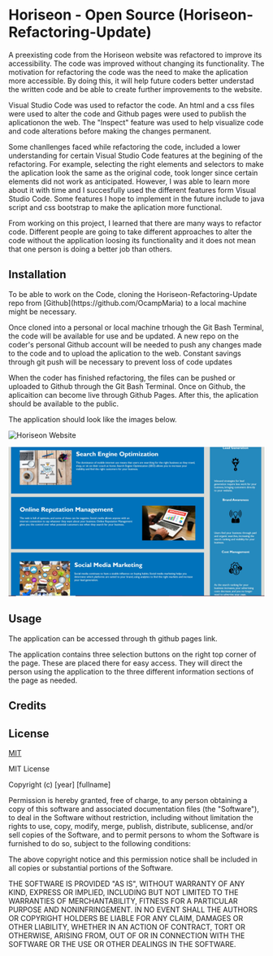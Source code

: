 # Horiseon - Open Source (Horiseon-Refactoring-Update)
<p>
A preexisting code from the Horiseon website was refactored to improve its accessibility. The code was improved without changing its functionality. The motivation for refactoring the code was the need to make the aplication more accessible. By doing this, it will help future coders better understad the written code and be able to create further improvements to the website.
</p>

<p>
Visual Studio Code was used to refactor the code. An html and a css files were used to alter the code and Github pages were used to publish the aplicationon the web. The "Inspect" feature was used to help visualize code and code alterations before making the changes permanent. 
</p>

<p>
Some chanllenges faced while refactoring the code, included a lower understanding for certain Visual Studio Code features at the begining of the refactoring. For example, selecting the right elements and selectors to make the aplication look the same as the original code, took longer since certain elements did not work as anticipated. However, I was able to learn more about it with time and I succesfully used the different features form Visual Studio Code. Some features I hope to implement in the future include to java script and css bootstrap to make the aplication more functional.
</p>

<p>
From working on this project, I learned that there are many ways to refactor code. Different people are going to take different approaches to alter the code without the application loosing its functionality and it does not mean that one person is doing a better job than others. 
</p>

## Installation
<p>
To be able to work on the Code, cloning the Horiseon-Refactoring-Update repo from [Github](https://github.com/OcampMaria) to a local machine might be necessary.
</p>

<p>
Once cloned into a personal or local machine trhough the Git Bash Terminal, the code will be available for use and be updated. A new repo on the coder's personal Github account will be needed to push any changes made to the code and to upload the aplication to the web. Constant savings through git push will be necessary to prevent loss of code updates
</p>

<p>
When the coder has finished refactoring, the files can be pushed or uploaded to Github through the Git Bash Terminal. Once on Github, the aplicaition can become live through Github Pages. After this, the aplication should be available to the public. 
</p>

<p>The application should look like the images below. </p>


![Horiseon Website](Develop/assets/images/HoriseonImage1.png?raw=true "Horiseon Website")

![Horiseon Website](Develop/assets/images/SharedScreenshot.png?raw=true "Horiseon Website")

## Usage
<p>
The application can be accessed through th github pages link.
</p>
<p> The application contains three selection buttons on the right top corner of the page. These are placed there for easy access. They will direct the person using the application to the three different information sections of the page as needed. 
</p>

## Credits

## License

[MIT](https://choosealicense.com/licenses/mit/)

MIT License

Copyright (c) [year] [fullname]

Permission is hereby granted, free of charge, to any person obtaining a copy
of this software and associated documentation files (the "Software"), to deal
in the Software without restriction, including without limitation the rights
to use, copy, modify, merge, publish, distribute, sublicense, and/or sell
copies of the Software, and to permit persons to whom the Software is
furnished to do so, subject to the following conditions:

The above copyright notice and this permission notice shall be included in all
copies or substantial portions of the Software.

THE SOFTWARE IS PROVIDED "AS IS", WITHOUT WARRANTY OF ANY KIND, EXPRESS OR
IMPLIED, INCLUDING BUT NOT LIMITED TO THE WARRANTIES OF MERCHANTABILITY,
FITNESS FOR A PARTICULAR PURPOSE AND NONINFRINGEMENT. IN NO EVENT SHALL THE
AUTHORS OR COPYRIGHT HOLDERS BE LIABLE FOR ANY CLAIM, DAMAGES OR OTHER
LIABILITY, WHETHER IN AN ACTION OF CONTRACT, TORT OR OTHERWISE, ARISING FROM,
OUT OF OR IN CONNECTION WITH THE SOFTWARE OR THE USE OR OTHER DEALINGS IN THE
SOFTWARE.